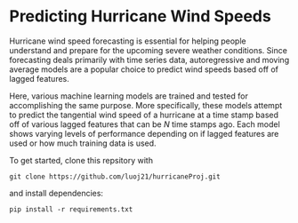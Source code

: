 # Predicting Hurricane Wind Speeds

Hurricane wind speed forecasting is essential for helping people understand and prepare for the upcoming severe weather conditions. Since forecasting deals primarily with time series data, autoregressive and moving average models are a popular choice to predict wind speeds based off of lagged features. 

Here, various machine learning models are trained and tested for accomplishing the same purpose. More specifically, these models attempt to predict the tangential wind speed of a hurricane at a time stamp based off of various lagged features that can be *N* time stamps ago. Each model shows varying levels of performance depending on if lagged features are used or how much training data is used.

To get started, clone this repsitory with

```
git clone https://github.com/luoj21/hurricaneProj.git
```

and install dependencies:

```
pip install -r requirements.txt
```


